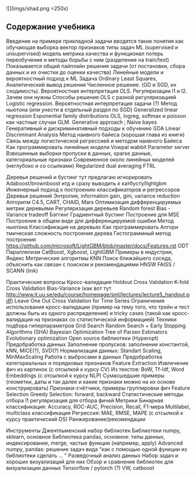 ![](imgs/shad.png =250x)

## Содержание учебника

Введение
 на примере прикладной задачи вводятся такие понятия как
обучающая выборка
вектор признаков
типы задач ML (supervised и unsupervised)
модель
метрика качества и функционал потерь
переобучение и методы борьбы с ним (разделение на train/test)
Показывается общий пайплайн решения задачи (от постановки, сбора данных и их очистки до оценки качества)
Линейные модели и вероятностный подход к ML
Задача Ordinary Least Squares, 
Аналитический вывод решения 
Численное решение.  (GD и SGD, их сходимость).
Вероятностная интерпретация OLS. 
Регуляризации l1 и l2. Зачем они нужны
Способы решения OLS с разной регуляризацией 
Logistic regression.
Вероятностная интерпретация задачи
(?) Метод ньютона (или унести в отдельный раздел по SGD)
Generalized linear regression
Exponential family distributions
OLS, logreg, softmax и poisson как частные случаи GLM. 
Generative approach ; Naive bayes
Генеративный и дискриминативный подходы к обучению
GDA
Linear Discriminant Analysis
Метод наивного байеса (хорошая глава из книги)
Связь между логистической регрессией и методом наивного Байеса
Как программировать линейные модели
Vowpal wabbit
Parameter server
Взвешенные выборки
пропуски в данных, sparse данные, категориальные признаки
Современное около линейных моделей (неглубоко и со ссылками)
Regularized dual averaging
FTRL

Деревья решений и бустинг 
тут предлагаю игнорировать Adaboost/brownboost итд и сразу выводить к катбусту/lightgbm
Инженерный подход к построению классификаторов и регрессоров
Деревья решений
Энтропия, information gain, gini, variance reduction
Алгоритм C4.5, CART, CHAID, Mars
Оптимизация дифференцируемых метрик деревьями
Регуляризация деревьев
Random forest
Bias - Variance tradeoff
Бэггинг
Градиентный бустинг
Построение для MSE
Построение в общем виде для дифференцируемой ошибки
Метод ньютона
Классификация на деревьях
Как программировать
Алгори    тмическая сложность построения дерева
Гистограммный метод построения https://github.com/microsoft/LightGBM/blob/master/docs/Features.rst
ODT
Параллелизм
CatBoost, Xgboost, LightGBM
Примеры в индустрии, Яндекс
Метрические алгоритмы
KNN
Поиск ближайшего соседа, объяснить как связан с поиском и рекомендациями
HNSW
FAISS / SCANN (link)
    
Практические вопросы
Кросс-валидация
Holdout Cross Validation
K-fold Cross Validation
Bias-Variance (как вот тут http://www.it.uu.se/edu/course/homepage/sml/lectures/lecture5_handout.pdf)
Leave One Out
Cross Validation for Time Series
Ограничения использования кросс-валидации (пример на тему того, что трейн и тест должны быть из одного распределения) и tricky cases (такой как кросс-валидация на признаках со статистической информацией)
Техники подбора гиперпараметров
Grid Search
Random Search + Early Stopping Algorithms (SHA)
Bayesian Optimization
Tree of Parzen Estimators
Evolutionary optimization
Open source библиотеки (Hyperopt)
Предобработка данных
Заполнение пропусков: заполнение константой, kNN, MICE(?), SVD(?)
Нормализация данных: Standart Scaling, MinMaxScaling
Работа с выбросами в данных
Предобработка категориальных и порядковых признаков
Feature Extraction
Извлечение фич из картинок (с отсылкой к курсу CV)
Из текстов: BoW, Tf-Idf, Word Embeddings (с отсылкой к курсу NLP)
Сумасшедшие примеры (геометки, даты и так далее и какие признаки можно на их основе конструировать)
Признаки-счётчики, примеры группировки фич
Feature Selection
Greedy Selection: forward, backward
Статистические методы отбора
l1 регуляризация для отбора фичей
Метрики
Бинарная классификация: Accuracy, ROC-AUC, Precision, Recall, F1-мера
Multilabel, multiclass классификация
Регрессия: MAE, RMSE, MAPE (с отсылкой к курсу практический DS)
Ранжирование/рекомендации

Инструменты
Джентльменский набор библиотек
Библиотеки numpy, sklearn, основное
Библиотека pandas, основное: типы данных, индексирование, merge, частые функции (например, apply)
Advanced numpy, pandas: решение задач вида “как с помощью одной функции из библиотеки сделать … ”
Разведочный анализ данных
Набор задач и хороших визуализаций для них 
Обзор и сравнение библиотек для визуализации данных
Tensorflow / pytorch (?)
VW, catboost
